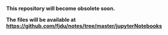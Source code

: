 **This repository will become obsolete soon.**

**The files will be available at https://github.com/fjdu/notes/tree/master/jupyterNotebooks**
